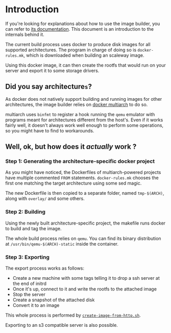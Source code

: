 # Introduction

If you're looking for explanations about how to use the image builder, you can refer to [its documentation](https://github.com/scaleway/image-builder).
This document is an introduction to the internals behind it.

The current build process uses docker to produce disk images for all supported architectures.
The program in charge of doing so is `docker-rules.mk`, which is downloaded when building an scaleway image.

Using this docker image, it can then create the rootfs that would run on your server and export it to some storage drivers.

## Did you say architecture`s`?
As docker does not natively support building and running images for other architectures, the image builder relies on [docker multiarch](https://hub.docker.com/u/multiarch/) to do so.

multiarch uses `binfmt` to register a hook running the `qemu` emulator with programs meant for architectures different from the host's. Even if it works fairly well, it doesn't always work well enough to perform some operations, so you might have to find to workarounds.

## Well, ok, but how does it *actually* work ?

### Step 1: Generating the architecture-specific docker project

As you might have noticed, the Dockerfiles of multiarch-powered projects have multiple commented `FROM` statements. `docker-rules.mk` chooses the first one matching the target architecture using some sed magic.

The new Dockerfile is then copied to a separate folder, named `tmp-$(ARCH)`, along with `overlay/` and some others.

### Step 2: Building

Using the newly built architecture-specific project, the makefile runs docker to build and tag the image.

The whole build process relies on `qemu`. You can find its binary distribution at `/usr/bin/qemu-$(ARCH)-static` inside the container.

### Step 3: Exporting

The export process works as follows:

 - Create a new machine with some tags telling it to drop a ssh server at the end of initrd
 - Once it's up, connect to it and write the rootfs to the attached image
 - Stop the server
 - Create a snapshot of the attached disk
 - Convert it to an image

 This whole process is performed by [`create-image-from-http.sh`](https://github.com/scaleway/scaleway-cli/blob/master/examples/create-image-from-http.sh).

Exporting to an s3 compatible server is also possible.